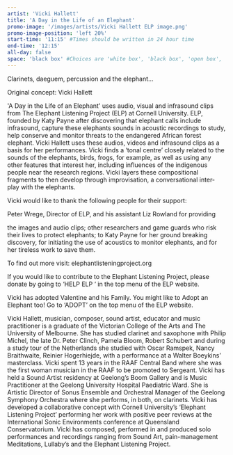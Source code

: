 ```yaml
---
artist: 'Vicki Hallett'
title: 'A Day in the Life of an Elephant'
promo-image: '/images/artists/Vicki Hallett ELP image.png'
promo-image-position: 'left 20%'
start-time: '11:15' #Times should be written in 24 hour time
end-time: '12:15'
all-day: false
space: 'black box' #Choices are 'white box', 'black box', 'open box', 'grounds'
---
```

<!-- Description -->
Clarinets, daeguem, percussion and the elephant...

Original concept: Vicki Hallett

'A Day in the Life of an Elephant' uses audio, visual and infrasound clips from The Elephant Listening Project (ELP) at Cornell University. ELP, founded by Katy Payne after discovering that elephant calls include infrasound, capture these elephants sounds in acoustic recordings to study, help conserve and monitor threats to the endangered African forest elephant. Vicki Hallett uses these audios, videos and infrasound clips as a basis for her performances. Vicki finds a ‘tonal centre’ closely related to the sounds of the elephants, birds, frogs, for example, as well as using any other features that interest her, including influences of the indigenous people near the research regions. Vicki layers these compositional fragments to then develop through improvisation, a conversational inter-play with the elephants.

Vicki would like to thank the following people for their support:

Peter Wrege, Director of ELP, and his assistant Liz Rowland for providing

the images and audio clips; other researchers and game guards who risk their lives to protect elephants; to Katy Payne for her ground breaking discovery, for initiating the use of acoustics to monitor elephants, and for her tireless work to save them.

To find out more visit: elephantlisteningproject.org

If you would like to contribute to the Elephant Listening Project, please donate by going to ‘HELP ELP ‘ in the top menu of the ELP website.

Vicki has adopted Valentine and his Family. You might like to Adopt an Elephant too! Go to ‘ADOPT’ on the top menu of the ELP website.


<!-- Bio -->
Vicki Hallett, musician, composer, sound artist, educator and music practitioner is a graduate of the Victorian College of the Arts and The University of Melbourne. She has studied clarinet and saxophone with Philip Michel, the late Dr. Peter Clinch, Pamela Bloom, Robert Schubert and during a study tour of the Netherlands she studied with Oscar Ramspek, Nancy Braithwaite, Reinier Hogerhiejde, with a performance at a Walter Boeykins’ masterclass. Vicki spent 13 years in the RAAF Central Band where she was the first woman musician in the RAAF to be promoted to Sergeant. Vicki has held a Sound Artist residency at Geelong’s Boom Gallery and is Music Practitioner at the Geelong University Hospital Paediatric Ward. She is Artistic Director of Sonus Ensemble and Orchestral Manager of the Geelong Symphony Orchestra where she performs, in both, on clarinets. Vicki has developed a collaborative concept with Cornell University’s ‘Elephant Listening Project’ performing her work with positive peer reviews at the International Sonic Environments conference at Queensland Conservatorium. Vicki has composed, performed in and produced solo performances and recordings ranging from Sound Art, pain-management Meditations, Lullaby’s and the Elephant Listening Project.
